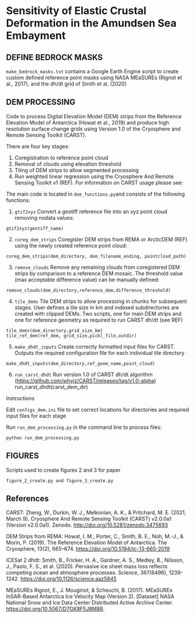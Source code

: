 # Sensitivity of Elastic Crustal Deformation in the Amundsen Sea Embayment

## DEFINE BEDROCK MASKS
`make_bedrock_masks.txt` contains a Google Earth Engine script to create custom defined reference point masks using NASA MEaSUREs (Rignot et al., 2017), and the dh/dt grid of Smith et al. (2020)

## DEM PROCESSING 
Code to process Digital Elevation Model (DEM) strips from the Reference Elevation Model of Antarctica (Howat et al., 2019) and produce high resolution surface change grids using Version 1.0 of the Cryosphere and Remote Sensing Toolkit (CARST).

There are four key stages:
1. Coregistration to reference point cloud
2. Removal of clouds using elevation threshold
3. Tiling of DEM strips to allow segmented processing
4. Run weighted linear regression using the Cryosphere And Remote Sensing Toolkit v1 (REF). For information on CARST usage please see: 

The main code is located in `dem_functions.py`and consists of the following functions:

1. `gtif2xyz` Convert a geotiff reference file into an xyz point cloud removing nodata values:
```
gtif2xyz(geotiff_name)
```
2. `coreg_dem_strips` Coregister DEM strips from REMA or ArcticDEM (REF) using the newly created reference point cloud:
```
coreg_dem_strips(dem_directory, dem_filename_ending, pointcloud_path)
```
3. `remove_clouds` Remove any remaining clouds from coregistered DEM strips by comparison to a reference DEM mosaic. The threshold value (max acceptable difference value) can be manually defined:
```
remove_clouds(dem_directory,reference_dem,difference_threshold)
```
4. `tile_dems` Tile DEM strips to allow processing in chunks for subsequent stages. User defines a tile size in km and indexed subdirectories are created with clipped DEMs. Two scripts, one for main DEM strips and one for reference geometry as required to run CARST dh/dt (see REF)
``` 
tile_dems(dem_directory,grid_size_km)
tile_ref_dem(ref_dem, grid_size,pickl_file,outdir)
```
5. `make_dhdt_inputs` Create correctly formatted input files for CARST. Outputs the required configuration file for each individual tile directory
```
make_dhdt_inputs(dem_directory,ref_geom_name,point_cloud)
```
6. `run_carst_dhdt` Run version 1.0 of CARST dh/dt algorithm (https://github.com/whyjz/CARST/releases/tag/v1.0-alpha)
    run_carst_dhdt(carst_dem_dir)

Instructions

Edit `configs_dem.ini` file to set correct locations for directories and required input files for each stage

Run `run_dem_processing.py` in the command line to process files:
```
python run_dem_processing.py
```
## FIGURES
Scripts used to create figures 2 and 3 for paper 
```
figure_2_create.py and figure_3_create.py
```

## References


CARST: 
Zheng, W., Durkin, W. J., Melkonian, A. K., & Pritchard, M. E. (2021, March 9). Cryosphere And Remote Sensing Toolkit (CARST) v2.0.0a1 (Version v2.0.0a1). Zenodo. http://doi.org/10.5281/zenodo.3475693

DEM Strips from REMA: 
Howat, I. M., Porter, C., Smith, B. E., Noh, M.-J., & Morin, P. (2019). The Reference Elevation Model of Antarctica. The Cryosphere, 13(2), 665–674. https://doi.org/10.5194/tc-13-665-2019

ICESat 2 dhdt:
Smith, B., Fricker, H. A., Gardner, A. S., Medley, B., Nilsson, J., Paolo, F. S., et al. (2020). Pervasive ice sheet mass loss reflects competing ocean and atmosphere processes. Science, 367(6496), 1239-1242. https://doi.org/10.1126/science.aaz5845

MEaSUREs
Rignot, E., J. Mouginot, & Scheuchl, B. (2017). MEaSUREs InSAR-Based Antarctica Ice Velocity Map (Version 2). [Dataset] NASA National Snow and Ice Data Center Distributed Active Archive Center. https://doi.org/10.5067/D7GK8F5J8M8R. 